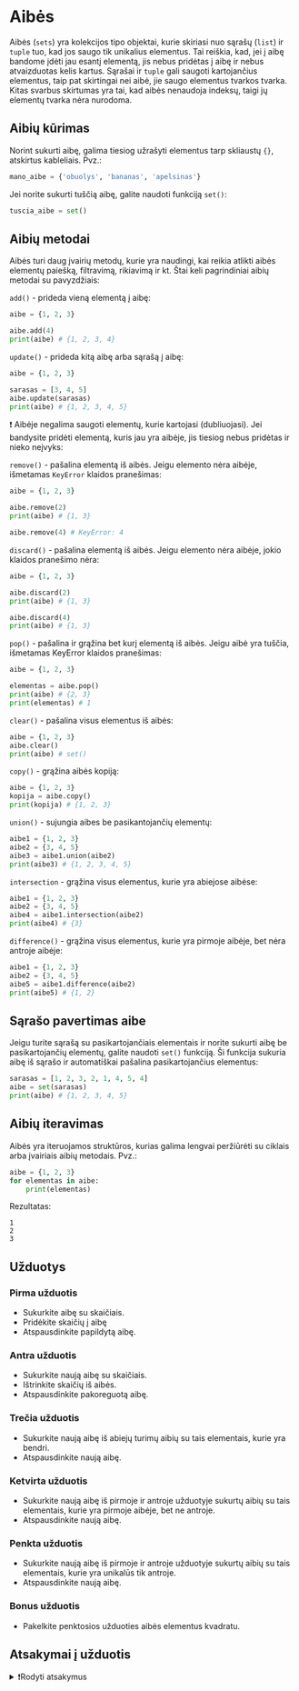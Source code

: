 # Aibės

Aibės (`sets`) yra kolekcijos tipo objektai, kurie skiriasi nuo sąrašų (`list`) ir `tuple` tuo, kad jos saugo tik unikalius elementus. Tai reiškia, kad, jei į aibę bandome įdėti jau esantį elementą, jis nebus pridėtas į aibę ir nebus atvaizduotas kelis kartus. Sąrašai ir `tuple` gali saugoti kartojančius elementus, taip pat skirtingai nei aibė, jie saugo elementus tvarkos tvarka. Kitas svarbus skirtumas yra tai, kad aibės nenaudoja indeksų, taigi jų elementų tvarka nėra nurodoma.

## Aibių kūrimas

Norint sukurti aibę, galima tiesiog užrašyti elementus tarp skliaustų `{}`, atskirtus kableliais. Pvz.:

```Python
mano_aibe = {'obuolys', 'bananas', 'apelsinas'}
```

Jei norite sukurti tuščią aibę, galite naudoti funkciją `set()`:

```Python
tuscia_aibe = set()
```

## Aibių metodai

Aibės turi daug įvairių metodų, kurie yra naudingi, kai reikia atlikti aibės elementų paiešką, filtravimą, rikiavimą ir kt. Štai keli pagrindiniai aibių metodai su pavyzdžiais:

`add()` - prideda vieną elementą į aibę:

```Python
aibe = {1, 2, 3}

aibe.add(4)
print(aibe) # {1, 2, 3, 4}
```

`update()` - prideda kitą aibę arba sąrašą į aibę:

```Python
aibe = {1, 2, 3}

sarasas = [3, 4, 5]
aibe.update(sarasas)
print(aibe) # {1, 2, 3, 4, 5}
```

❗ Aibėje negalima saugoti elementų, kurie kartojasi (dubliuojasi). Jei bandysite pridėti elementą, kuris jau yra aibėje, jis tiesiog nebus pridėtas ir nieko neįvyks:

`remove()` - pašalina elementą iš aibės. Jeigu elemento nėra aibėje, išmetamas `KeyError` klaidos pranešimas:

```Python
aibe = {1, 2, 3}

aibe.remove(2)
print(aibe) # {1, 3}

aibe.remove(4) # KeyError: 4
```

`discard()` - pašalina elementą iš aibės. Jeigu elemento nėra aibėje, jokio klaidos pranešimo nėra:

```Python
aibe = {1, 2, 3}

aibe.discard(2)
print(aibe) # {1, 3}

aibe.discard(4)
print(aibe) # {1, 3}
```

`pop()` - pašalina ir grąžina bet kurį elementą iš aibės. Jeigu aibė yra tuščia, išmetamas KeyError klaidos pranešimas:

```Python
aibe = {1, 2, 3}

elementas = aibe.pop()
print(aibe) # {2, 3}
print(elementas) # 1
```

`clear()` - pašalina visus elementus iš aibės:

```Python
aibe = {1, 2, 3}
aibe.clear()
print(aibe) # set()
```

`copy()` - grąžina aibės kopiją:

```Python
aibe = {1, 2, 3}
kopija = aibe.copy()
print(kopija) # {1, 2, 3}
```

`union()` - sujungia aibes be pasikantojančių elementų:

```Python
aibe1 = {1, 2, 3}
aibe2 = {3, 4, 5}
aibe3 = aibe1.union(aibe2)
print(aibe3) # {1, 2, 3, 4, 5}
```

`intersection` - grąžina visus elementus, kurie yra abiejose aibėse:

```Python
aibe1 = {1, 2, 3}
aibe2 = {3, 4, 5}
aibe4 = aibe1.intersection(aibe2)
print(aibe4) # {3}
```

`difference()` - grąžina visus elementus, kurie yra pirmoje aibėje, bet nėra antroje aibėje:

```Python
aibe1 = {1, 2, 3}
aibe2 = {3, 4, 5}
aibe5 = aibe1.difference(aibe2)
print(aibe5) # {1, 2}
```

## Sąrašo pavertimas aibe

Jeigu turite sąrašą su pasikartojančiais elementais ir norite sukurti aibę be pasikartojančių elementų, galite naudoti `set()` funkciją. Ši funkcija sukuria aibę iš sąrašo ir automatiškai pašalina pasikartojančius elementus:

```Python
sarasas = [1, 2, 3, 2, 1, 4, 5, 4]
aibe = set(sarasas)
print(aibe) # {1, 2, 3, 4, 5}
```

## Aibių iteravimas

Aibės yra iteruojamos struktūros, kurias galima lengvai peržiūrėti su ciklais arba įvairiais aibių metodais. Pvz.:

```Python
aibe = {1, 2, 3}
for elementas in aibe:
    print(elementas)
```

Rezultatas:

```Text
1
2
3
```

## Užduotys

### Pirma užduotis

- Sukurkite aibę su skaičiais.
- Pridėkite skaičių į aibę
- Atspausdinkite papildytą aibę.

### Antra užduotis

- Sukurkite naują aibę su skaičiais.
- Ištrinkite skaičių iš aibės.
- Atspausdinkite pakoreguotą aibę.

### Trečia užduotis

- Sukurkite naują aibę iš abiejų turimų aibių su tais elementais, kurie yra bendri.
- Atspausdinkite naują aibę.

### Ketvirta užduotis

- Sukurkite naują aibę iš pirmoje ir antroje užduotyje sukurtų aibių su tais elementais, kurie yra pirmoje aibėje, bet ne antroje.
- Atspausdinkite naują aibę.

### Penkta užduotis

- Sukurkite naują aibę iš pirmoje ir antroje užduotyje sukurtų aibių su tais elementais, kurie yra unikalūs tik antroje.
- Atspausdinkite naują aibę.

### Bonus užduotis

- Pakelkite penktosios užduoties aibės elementus kvadratu.

## Atsakymai į užduotis

<details><summary>❗Rodyti atsakymus</summary>
<br>
<details>
<summary>Pirma užduotis</summary>
<hr>

```Python
pirma_aibe = {1, 2, 3, 4}
pirma_aibe.add(5)
print(pirma_aibe)
```

Rezultatas:

```Text
{1, 2, 3, 4, 5}
```

</details>
<details>
<summary>Antra užduotis</summary>
<hr>

```Python
antra_aibe = {3, 4, 5, 6, 7, 8}
antra_aibe.discard(7)
print(antra_aibe)
```

Rezultatas:

```Text
{3, 4, 5, 6, 8}
```

</details>
<details>
<summary>Trečia užduotis</summary>
<hr>

```Python
trecia_aibe = pirma_aibe.intersection(antra_aibe)
print(trecia_aibe)
```

Rezultatas:

```Text
{3, 4, 5}
```

</details>
<details>
<summary>Ketvirta užduotis</summary>
<hr>

```Python
ketvirta_aibe = pirma_aibe.difference(antra_aibe)
print(ketvirta_aibe)
```

Rezultatas:

```Text
{1, 2}
```

</details>
<details>
<summary>Penkta užduotis</summary>
<hr>

```Python
penkta_aibe = antra_aibe.difference(pirma_aibe)
print(penkta_aibe)
```

Rezultatas:

```Text
{6, 8}
```

</details>
<details>
<summary>Bonus užduotis</summary>
<hr>

```Python
aibe_kvadratu = {x**2 for x in penkta_aibe}
print('5 užduoties aibės elementai kvadratu:', aibe_kvadratu)
```

Rezultatas:

```Text
5 užduoties aibės elementai kvadratu: {64, 36}
```

</details>
</details>
